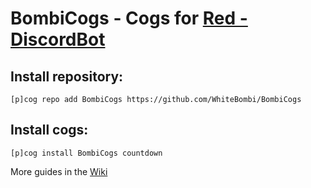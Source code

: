 # BombiCogs -  Cogs for [Red - DiscordBot](https://github.com/Cog-Creators/Red-DiscordBot)

## Install repository:

```
[p]cog repo add BombiCogs https://github.com/WhiteBombi/BombiCogs
```

## Install cogs:
```
[p]cog install BombiCogs countdown
```

More guides in the [Wiki](https://github.com/WhiteBombi/BomboCogs/wiki)
